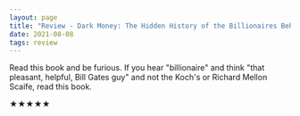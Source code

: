 ```yaml
---
layout: page
title: "Review - Dark Money: The Hidden History of the Billionaires Behind the Rise of the Radical Right"
date: 2021-08-08
tags: review
---
```


Read this book and be furious. If you hear "billionaire" and think "that pleasant, helpful, Bill Gates guy"
and not the Koch's or Richard Mellon Scaife, read this book.

★★★★★
